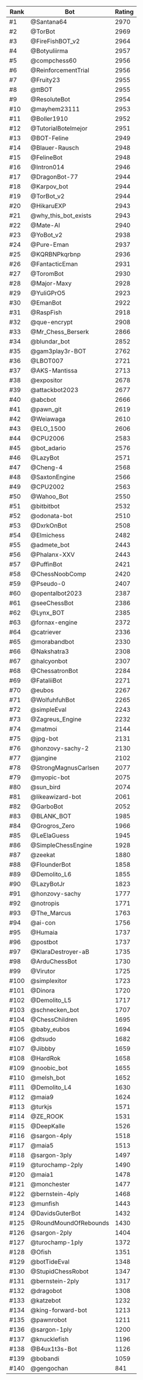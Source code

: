 Rank|Bot|Rating
---|---|---
#1|@Santana64|2970
#2|@TorBot|2969
#3|@FireFishBOT_v2|2964
#4|@Botyuliirma|2957
#5|@compchess60|2956
#6|@ReinforcementTrial|2956
#7|@Fruity23|2955
#8|@ttBOT|2955
#9|@ResoluteBot|2954
#10|@mayhem23111|2953
#11|@Boller1910|2952
#12|@TutorialBotelmejor|2951
#13|@BOT-Feline|2949
#14|@Blauer-Rausch|2948
#15|@FelineBot|2948
#16|@Intron014|2946
#17|@DragonBot-77|2944
#18|@Karpov_bot|2944
#19|@TorBot_v2|2944
#20|@HikaruEXP|2943
#21|@why_this_bot_exists|2943
#22|@Mate-AI|2940
#23|@YoBot_v2|2938
#24|@Pure-Eman|2937
#25|@KQRBNPkqrbnp|2936
#26|@FantacticEman|2931
#27|@ToromBot|2930
#28|@Major-Maxy|2928
#29|@YuliGPrO5|2923
#30|@EmanBot|2922
#31|@RaspFish|2918
#32|@que-encrypt|2908
#33|@Mr_Chess_Berserk|2866
#34|@blundar_bot|2852
#35|@gam3play3r-BOT|2762
#36|@LBOT007|2721
#37|@AKS-Mantissa|2713
#38|@expositor|2678
#39|@attackbot2023|2677
#40|@abcbot|2666
#41|@pawn_git|2619
#42|@Weiawaga|2610
#43|@ELO_1500|2606
#44|@CPU2006|2583
#45|@bot_adario|2576
#46|@LazyBot|2571
#47|@Cheng-4|2568
#48|@SaxtonEngine|2566
#49|@CPU2002|2563
#50|@Wahoo_Bot|2550
#51|@bitbitbot|2532
#52|@odonata-bot|2510
#53|@DxrkOnBot|2508
#54|@Elmichess|2482
#55|@admete_bot|2443
#56|@Phalanx-XXV|2443
#57|@PuffinBot|2421
#58|@ChessNoobComp|2420
#59|@Pseudo-0|2407
#60|@opentalbot2023|2387
#61|@seeChessBot|2386
#62|@Lynx_BOT|2385
#63|@fornax-engine|2372
#64|@catriever|2336
#65|@morabandbot|2330
#66|@Nakshatra3|2308
#67|@halcyonbot|2307
#68|@ChessatronBot|2284
#69|@FataliiBot|2271
#70|@eubos|2267
#71|@WolfuhfuhBot|2265
#72|@simpleEval|2243
#73|@Zagreus_Engine|2232
#74|@matmoi|2144
#75|@jpg-bot|2131
#76|@honzovy-sachy-2|2130
#77|@jangine|2102
#78|@StrongMagnusCarlsen|2077
#79|@myopic-bot|2075
#80|@sun_bird|2074
#81|@likeawizard-bot|2061
#82|@GarboBot|2052
#83|@BLANK_BOT|1985
#84|@Grogros_Zero|1966
#85|@LeElaGuess|1945
#86|@SimpleChessEngine|1928
#87|@zeekat|1880
#88|@FlounderBot|1858
#89|@Demolito_L6|1855
#90|@LazyBotJr|1823
#91|@honzovy-sachy|1777
#92|@notropis|1771
#93|@The_Marcus|1763
#94|@ai-con|1756
#95|@Humaia|1737
#96|@postbot|1737
#97|@KlaraDestroyer-aB|1735
#98|@ArduChessBot|1730
#99|@Virutor|1725
#100|@simplexitor|1723
#101|@Dinora|1720
#102|@Demolito_L5|1717
#103|@schnecken_bot|1707
#104|@ChessChildren|1695
#105|@baby_eubos|1694
#106|@dtsudo|1682
#107|@Jibbby|1659
#108|@HardRok|1658
#109|@noobic_bot|1655
#110|@melsh_bot|1652
#111|@Demolito_L4|1630
#112|@maia9|1624
#113|@turkjs|1571
#114|@ZE_ROOK|1531
#115|@DeepKalle|1526
#116|@sargon-4ply|1518
#117|@maia5|1513
#118|@sargon-3ply|1497
#119|@turochamp-2ply|1490
#120|@maia1|1478
#121|@monchester|1477
#122|@bernstein-4ply|1468
#123|@munfish|1443
#124|@DavidsGuterBot|1432
#125|@RoundMoundOfRebounds|1430
#126|@sargon-2ply|1404
#127|@turochamp-1ply|1372
#128|@Ofish|1351
#129|@botTideEval|1348
#130|@StupidChessRobot|1347
#131|@bernstein-2ply|1317
#132|@dragobot|1308
#133|@katzebot|1232
#134|@king-forward-bot|1213
#135|@pawnrobot|1211
#136|@sargon-1ply|1200
#137|@knucklefish|1196
#138|@B4ux1t3s-Bot|1126
#139|@bobandi|1059
#140|@gengochan|841
